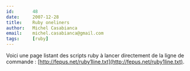 ```yaml
---
id:       48
date:     2007-12-28
title:    Ruby oneliners
author:   Michel Casabianca
email:    michel.casabianca@gmail.com
tags:     [ruby]
---
```


Voici une page listant des scripts ruby à lancer directement de la ligne de commande : [http://fepus.net/ruby1line.txt](http://fepus.net/ruby1line.txt).

